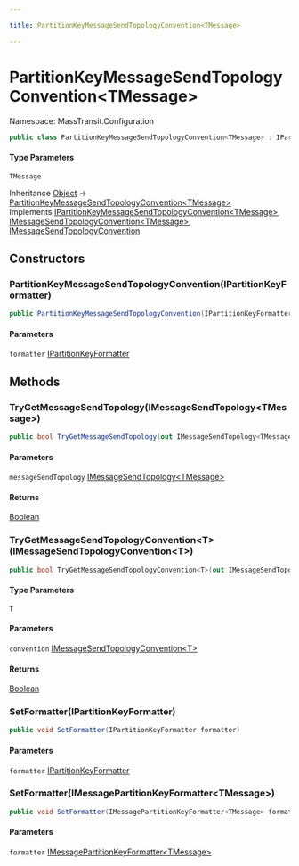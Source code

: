 ```yaml
---

title: PartitionKeyMessageSendTopologyConvention<TMessage>

---
```


# PartitionKeyMessageSendTopologyConvention\<TMessage\>

Namespace: MassTransit.Configuration

```csharp
public class PartitionKeyMessageSendTopologyConvention<TMessage> : IPartitionKeyMessageSendTopologyConvention<TMessage>, IMessageSendTopologyConvention<TMessage>, IMessageSendTopologyConvention
```

#### Type Parameters

`TMessage`<br/>

Inheritance [Object](https://learn.microsoft.com/en-us/dotnet/api/system.object) → [PartitionKeyMessageSendTopologyConvention\<TMessage\>](../masstransit-configuration/partitionkeymessagesendtopologyconvention-1)<br/>
Implements [IPartitionKeyMessageSendTopologyConvention\<TMessage\>](../masstransit-configuration/ipartitionkeymessagesendtopologyconvention-1), [IMessageSendTopologyConvention\<TMessage\>](../../masstransit-abstractions/masstransit-configuration/imessagesendtopologyconvention-1), [IMessageSendTopologyConvention](../../masstransit-abstractions/masstransit-configuration/imessagesendtopologyconvention)

## Constructors

### **PartitionKeyMessageSendTopologyConvention(IPartitionKeyFormatter)**

```csharp
public PartitionKeyMessageSendTopologyConvention(IPartitionKeyFormatter formatter)
```

#### Parameters

`formatter` [IPartitionKeyFormatter](../masstransit-transports/ipartitionkeyformatter)<br/>

## Methods

### **TryGetMessageSendTopology(IMessageSendTopology\<TMessage\>)**

```csharp
public bool TryGetMessageSendTopology(out IMessageSendTopology<TMessage> messageSendTopology)
```

#### Parameters

`messageSendTopology` [IMessageSendTopology\<TMessage\>](../../masstransit-abstractions/masstransit/imessagesendtopology-1)<br/>

#### Returns

[Boolean](https://learn.microsoft.com/en-us/dotnet/api/system.boolean)<br/>

### **TryGetMessageSendTopologyConvention\<T\>(IMessageSendTopologyConvention\<T\>)**

```csharp
public bool TryGetMessageSendTopologyConvention<T>(out IMessageSendTopologyConvention<T> convention)
```

#### Type Parameters

`T`<br/>

#### Parameters

`convention` [IMessageSendTopologyConvention\<T\>](../../masstransit-abstractions/masstransit-configuration/imessagesendtopologyconvention-1)<br/>

#### Returns

[Boolean](https://learn.microsoft.com/en-us/dotnet/api/system.boolean)<br/>

### **SetFormatter(IPartitionKeyFormatter)**

```csharp
public void SetFormatter(IPartitionKeyFormatter formatter)
```

#### Parameters

`formatter` [IPartitionKeyFormatter](../masstransit-transports/ipartitionkeyformatter)<br/>

### **SetFormatter(IMessagePartitionKeyFormatter\<TMessage\>)**

```csharp
public void SetFormatter(IMessagePartitionKeyFormatter<TMessage> formatter)
```

#### Parameters

`formatter` [IMessagePartitionKeyFormatter\<TMessage\>](../masstransit-transports/imessagepartitionkeyformatter-1)<br/>
